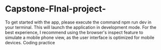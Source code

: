 # Capstone-FInal-project-
To get started with the app, please execute the command npm run dev in your terminal. This will launch the application in development mode. For the best experience, I recommend using the browser's inspect feature to simulate a mobile phone view, as the user interface is optimized for mobile devices.
Coding practice 
